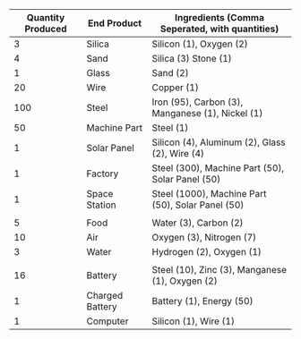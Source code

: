 | Quantity Produced| End Product | Ingredients (Comma Seperated, with quantities) |
| - | - | - |
| 3 | Silica | Silicon (1), Oxygen (2)
| 4 | Sand | Silica (3) Stone (1)
| 1 | Glass | Sand (2)
| 20 | Wire | Copper (1)
| 100 | Steel | Iron (95), Carbon (3), Manganese (1), Nickel (1) |
| 50 | Machine Part | Steel (1) |
| 1 | Solar Panel | Silicon (4), Aluminum (2), Glass (2), Wire (4) |
| 1 | Factory | Steel (300), Machine Part (50), Solar Panel (50) |
| 1 | Space Station | Steel (1000), Machine Part (50), Solar Panel (50) |
||
| 5 | Food | Water (3), Carbon (2) |
| 10 | Air | Oxygen (3), Nitrogen (7) |
| 3 | Water | Hydrogen (2), Oxygen (1)
||
| 16 | Battery | Steel (10), Zinc (3), Manganese (1), Oxygen (2) |
| 1 | Charged Battery | Battery (1), Energy (50) |
| 1 | Computer | Silicon (1), Wire (1) |